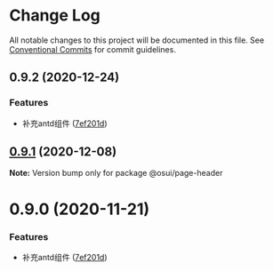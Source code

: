 # Change Log

All notable changes to this project will be documented in this file.
See [Conventional Commits](https://conventionalcommits.org) for commit guidelines.

## 0.9.2 (2020-12-24)


### Features

* 补充antd组件 ([7ef201d](https://gitee.com/gitee-fe/osui/tree/master/commits/7ef201df7efb9b3bbc0597fac45962c49c13533c))





## [0.9.1](https://gitee.com/gitee-fe/osui/tree/master/compare/@osui/page-header@0.9.0...@osui/page-header@0.9.1) (2020-12-08)

**Note:** Version bump only for package @osui/page-header





# 0.9.0 (2020-11-21)


### Features

* 补充antd组件 ([7ef201d](https://gitee.com/gitee-fe/osui/tree/master/commits/7ef201df7efb9b3bbc0597fac45962c49c13533c))
